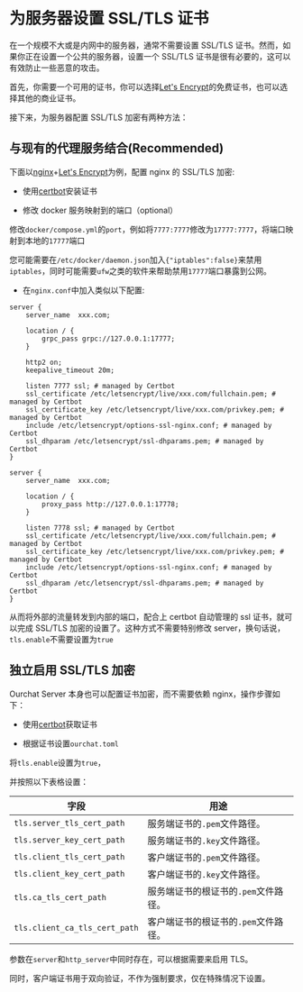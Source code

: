 # 为服务器设置 SSL/TLS 证书

在一个规模不大或是内网中的服务器，通常不需要设置 SSL/TLS 证书。然而，如果你正在设置一个公共的服务器，设置一个 SSL/TLS 证书是很有必要的，这可以有效防止一些恶意的攻击。

首先，你需要一个可用的证书，你可以选择[Let's Encrypt](https://letsencrypt.org/)的免费证书，也可以选择其他的商业证书。

接下来，为服务器配置 SSL/TLS 加密有两种方法：

## 与现有的代理服务结合(Recommended)

下面以[nginx](https://www.nginx.com/)+[Let's Encrypt](https://letsencrypt.org/)为例，配置 nginx 的 SSL/TLS 加密:

- 使用[certbot](https://certbot.eff.org/)安装证书

- 修改 docker 服务映射到的端口（optional）

修改`docker/compose.yml`的`port`，例如将`7777:7777`修改为`17777:7777`，将端口映射到本地的`17777`端口

您可能需要在`/etc/docker/daemon.json`加入`{"iptables":false}`来禁用`iptables`，同时可能需要`ufw`之类的软件来帮助禁用`17777`端口暴露到公网。

- 在`nginx.conf`中加入类似以下配置:

```nginx
server {
    server_name  xxx.com;

    location / {
        grpc_pass grpc://127.0.0.1:17777;
    }

    http2 on;
    keepalive_timeout 20m;

    listen 7777 ssl; # managed by Certbot
    ssl_certificate /etc/letsencrypt/live/xxx.com/fullchain.pem; # managed by Certbot
    ssl_certificate_key /etc/letsencrypt/live/xxx.com/privkey.pem; # managed by Certbot
    include /etc/letsencrypt/options-ssl-nginx.conf; # managed by Certbot
    ssl_dhparam /etc/letsencrypt/ssl-dhparams.pem; # managed by Certbot
}

server {
    server_name  xxx.com;

    location / {
        proxy_pass http://127.0.0.1:17778;
    }

    listen 7778 ssl; # managed by Certbot
    ssl_certificate /etc/letsencrypt/live/xxx.com/fullchain.pem; # managed by Certbot
    ssl_certificate_key /etc/letsencrypt/live/xxx.com/privkey.pem; # managed by Certbot
    include /etc/letsencrypt/options-ssl-nginx.conf; # managed by Certbot
    ssl_dhparam /etc/letsencrypt/ssl-dhparams.pem; # managed by Certbot
}
```

从而将外部的流量转发到内部的端口，配合上 certbot 自动管理的 ssl 证书，就可以完成 SSL/TLS 加密的设置了。这种方式不需要特别修改 server，换句话说，`tls.enable`不需要设置为`true`

## 独立启用 SSL/TLS 加密

Ourchat Server 本身也可以配置证书加密，而不需要依赖 nginx，操作步骤如下：

- 使用[certbot](https://certbot.eff.org/)获取证书

- 根据证书设置`ourchat.toml`

将`tls.enable`设置为`true`，

并按照以下表格设置：

| 字段                          | 用途                                 |
| ----------------------------- | ------------------------------------ |
| `tls.server_tls_cert_path`    | 服务端证书的`.pem`文件路径。         |
| `tls.server_key_cert_path`    | 服务端证书的`.key`文件路径。         |
| `tls.client_tls_cert_path`    | 客户端证书的`.pem`文件路径。         |
| `tls.client_key_cert_path`    | 客户端证书的`.key`文件路径。         |
| `tls.ca_tls_cert_path`        | 服务端证书的根证书的`.pem`文件路径。 |
| `tls.client_ca_tls_cert_path` | 客户端证书的根证书的`.pem`文件路径。 |

参数在`server`和`http_server`中同时存在，可以根据需要来启用 TLS。

同时，客户端证书用于双向验证，不作为强制要求，仅在特殊情况下设置。
